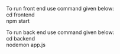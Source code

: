 To run front end use command given below:<br>
cd frontend<br>
npm start<br>

To run back end use command given below:<br>
cd backend<br>
nodemon app.js<br>

